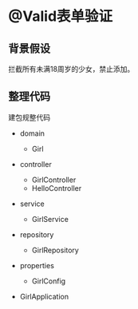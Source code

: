 # @Valid表单验证

## 背景假设

拦截所有未满18周岁的少女，禁止添加。

## 整理代码

建包规整代码

- domain
  - Girl

- controller
  - GirlController
  - HelloController
- service
  - GirlService
- repository
  - GirlRepository
- properties
  - GirlConfig
- GirlApplication
